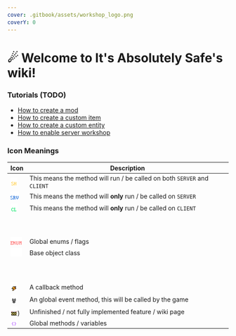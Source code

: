 ```yaml
---
cover: .gitbook/assets/workshop_logo.png
coverY: 0
---
```


# ☄ Welcome to It's Absolutely Safe's wiki!

### Tutorials (TODO)

* [How to create a mod](./)
* [How to create a custom item](./)
* [How to create a custom entity](./)
* [How to enable server workshop](wiki/tutorials\_server\_workshop/)

### Icon Meanings

| Icon                                                             | Description                                                              |
| ---------------------------------------------------------------- | ------------------------------------------------------------------------ |
| ![](.gitbook/assets/shared.png)                                  | This means the method will run / be called on both `SERVER` and `CLIENT` |
| ![](.gitbook/assets/server.png)                                  | This means the method will **only** run / be called on `SERVER`          |
| ![](.gitbook/assets/client.png)                                  | This means the method will **only** run / be called on `CLIENT`          |
| <p><br></p>                                                      |                                                                          |
| ![](.gitbook/assets/enum.png)                                    | Global enums / flags                                                     |
| ![](.gitbook/assets/base.png)                                    | Base object class                                                        |
| <p><br></p>                                                      |                                                                          |
| ![](.gitbook/assets/callback.png)                                | A callback method                                                        |
| ![](.gitbook/assets/event.png)                                   | An global event method, this will be called by the game                  |
| ![](.gitbook/assets/todo.png))                                   | Unfinished / not fully implemented feature / wiki page                   |
| ![](.gitbook/assets/global.png)                                  | Global methods / variables                                               |
